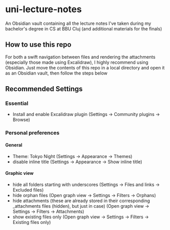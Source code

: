 # uni-lecture-notes
An Obsidian vault containing all the lecture notes I've taken during my bachelor's degree in CS at BBU Cluj (and additional materials for the finals)
## How to use this repo
For both a swift navigation between files and rendering the attachments (especially those made using Excalidraw), I highly recommend using Obsidian. Just move the contents of this repo in a local directory and open it as an Obsidian vault, then follow the steps below
## Recommended Settings 
### Essential
- Install and enable Excalidraw plugin (Settings -> Community plugins -> Browse)
### Personal preferences 
#### General
- Theme: Tokyo Night (Settings -> Appearance -> Themes)
- disable inline title (Settings -> Appearance -> Show inline title)
#### Graphic view
- hide all folders starting with underscores (Settings -> Files and links -> Excluded files)
- hide orphan files (Open graph view -> Settings -> Filters -> Orphans)
- hide attachments (these are already stored in their corresponding \_attachments files (hidden), but just in case) (Open graph view ->  Settings -> Filters -> Attachments)
- show existing files only (Open graph view -> Settings -> Filters -> Existing files only)